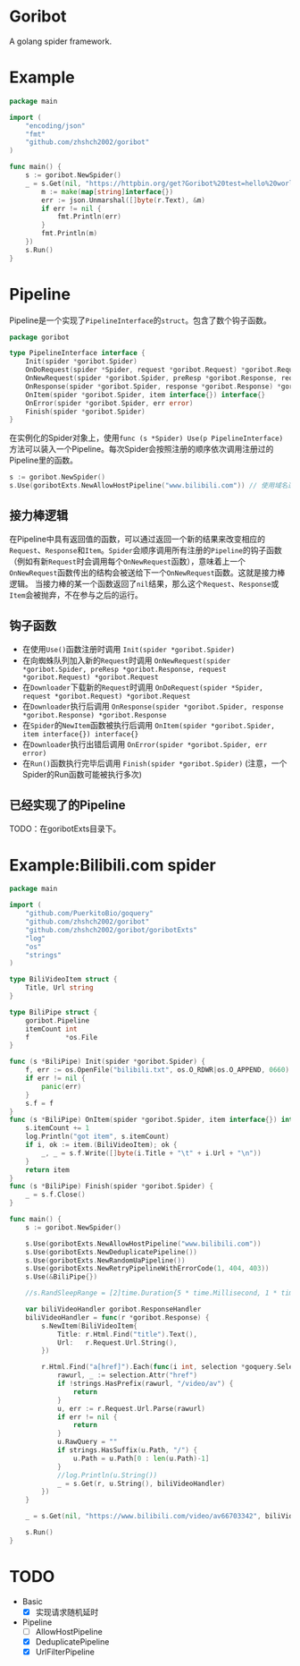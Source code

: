 # Goribot
A golang spider framework.

# Example
```go
package main

import (
    "encoding/json"
    "fmt"
    "github.com/zhshch2002/goribot"
)

func main() {
    s := goribot.NewSpider()
    _ = s.Get(nil, "https://httpbin.org/get?Goribot%20test=hello%20world", func(r *goribot.Response) {
        m := make(map[string]interface{})
        err := json.Unmarshal([]byte(r.Text), &m)
        if err != nil {
            fmt.Println(err)
        }
        fmt.Println(m)
    })
    s.Run()
}
```

# Pipeline
Pipeline是一个实现了`PipelineInterface`的`struct`。包含了数个钩子函数。
```go
package goribot

type PipelineInterface interface {
    Init(spider *goribot.Spider)
    OnDoRequest(spider *Spider, request *goribot.Request) *goribot.Request
    OnNewRequest(spider *goribot.Spider, preResp *goribot.Response, request *goribot.Request) *goribot.Request
    OnResponse(spider *goribot.Spider, response *goribot.Response) *goribot.Response
    OnItem(spider *goribot.Spider, item interface{}) interface{}
    OnError(spider *goribot.Spider, err error)
    Finish(spider *goribot.Spider)
}
```

在实例化的Spider对象上，使用`func (s *Spider) Use(p PipelineInterface)`方法可以装入一个Pipeline。每次Spider会按照注册的顺序依次调用注册过的Pipeline里的函数。
```go
s := goribot.NewSpider()
s.Use(goribotExts.NewAllowHostPipeline("www.bilibili.com")) // 使用域名过滤Pipeline
```
## 接力棒逻辑
在Pipeline中具有返回值的函数，可以通过返回一个新的结果来改变相应的`Request`、`Response`和`Item`。`Spider`会顺序调用所有注册的`Pipeline`的钩子函数（例如有新`Request`时会调用每个`OnNewRequest`函数），意味着上一个`OnNewRequest`函数传出的结构会被送给下一个`OnNewRequest`函数。这就是接力棒逻辑。
当接力棒的某一个函数返回了`nil`结果，那么这个`Request`、`Response`或`Item`会被抛弃，不在参与之后的运行。

## 钩子函数
* 在使用`Use()`函数注册时调用 `Init(spider *goribot.Spider)`
* 在向蜘蛛队列加入新的`Request`时调用 `OnNewRequest(spider *goribot.Spider, preResp *goribot.Response, request *goribot.Request) *goribot.Request`
* 在`Downloader`下载新的`Request`时调用 `OnDoRequest(spider *Spider, request *goribot.Request) *goribot.Request`
* 在`Downloader`执行后调用 `OnResponse(spider *goribot.Spider, response *goribot.Response) *goribot.Response`
* 在`Spider`的`NewItem`函数被执行后调用 `OnItem(spider *goribot.Spider, item interface{}) interface{}`
* 在`Downloader`执行出错后调用 `OnError(spider *goribot.Spider, err error)`
* 在`Run()`函数执行完毕后调用 `Finish(spider *goribot.Spider)` (注意，一个Spider的Run函数可能被执行多次)

## 已经实现了的Pipeline
TODO：在goribotExts目录下。

# Example:Bilibili.com spider
```go
package main

import (
    "github.com/PuerkitoBio/goquery"
    "github.com/zhshch2002/goribot"
    "github.com/zhshch2002/goribot/goribotExts"
    "log"
    "os"
    "strings"
)

type BiliVideoItem struct {
    Title, Url string
}

type BiliPipe struct {
    goribot.Pipeline
    itemCount int
    f         *os.File
}

func (s *BiliPipe) Init(spider *goribot.Spider) {
    f, err := os.OpenFile("bilibili.txt", os.O_RDWR|os.O_APPEND, 0660)
    if err != nil {
        panic(err)
    }
    s.f = f
}
func (s *BiliPipe) OnItem(spider *goribot.Spider, item interface{}) interface{} {
    s.itemCount += 1
    log.Println("got item", s.itemCount)
    if i, ok := item.(BiliVideoItem); ok {
        _, _ = s.f.Write([]byte(i.Title + "\t" + i.Url + "\n"))
    }
    return item
}
func (s *BiliPipe) Finish(spider *goribot.Spider) {
    _ = s.f.Close()
}

func main() {
    s := goribot.NewSpider()

    s.Use(goribotExts.NewAllowHostPipeline("www.bilibili.com"))
    s.Use(goribotExts.NewDeduplicatePipeline())
    s.Use(goribotExts.NewRandomUaPipeline())
    s.Use(goribotExts.NewRetryPipelineWithErrorCode(1, 404, 403))
    s.Use(&BiliPipe{})

    //s.RandSleepRange = [2]time.Duration{5 * time.Millisecond, 1 * time.Second}

    var biliVideoHandler goribot.ResponseHandler
    biliVideoHandler = func(r *goribot.Response) {
        s.NewItem(BiliVideoItem{
            Title: r.Html.Find("title").Text(),
            Url:   r.Request.Url.String(),
        })

        r.Html.Find("a[href]").Each(func(i int, selection *goquery.Selection) {
            rawurl, _ := selection.Attr("href")
            if !strings.HasPrefix(rawurl, "/video/av") {
                return
            }
            u, err := r.Request.Url.Parse(rawurl)
            if err != nil {
                return
            }
            u.RawQuery = ""
            if strings.HasSuffix(u.Path, "/") {
                u.Path = u.Path[0 : len(u.Path)-1]
            }
            //log.Println(u.String())
            _ = s.Get(r, u.String(), biliVideoHandler)
        })
    }

    _ = s.Get(nil, "https://www.bilibili.com/video/av66703342", biliVideoHandler)

    s.Run()
}
```

# TODO
* Basic
  * [x] 实现请求随机延时
* Pipeline
  * [ ] AllowHostPipeline
  * [x] DeduplicatePipeline
  * [x] UrlFilterPipeline